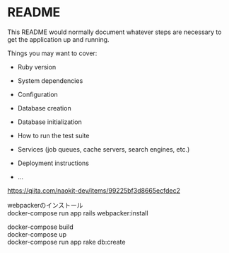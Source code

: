 # README

This README would normally document whatever steps are necessary to get the
application up and running.

Things you may want to cover:

* Ruby version

* System dependencies

* Configuration

* Database creation

* Database initialization

* How to run the test suite

* Services (job queues, cache servers, search engines, etc.)

* Deployment instructions

* ...


https://qiita.com/naokit-dev/items/99225bf3d8665ecfdec2

webpackerのインストール  
docker-compose run app rails webpacker:install  

docker-compose build  
docker-compose up  
docker-compose run app rake db:create  

